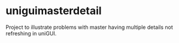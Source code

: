 # uniguimasterdetail
Project to illustrate problems with master having multiple details not refreshing in uniGUI.
